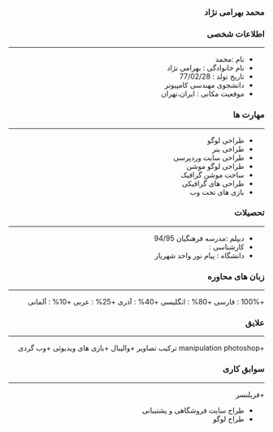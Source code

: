 <style type="text/css">
body{
 direction:rtl;
}
</style>
### محمد بهرامی نژاد

### اطلاعات شخصی

---
+ نام :محمد
+ نام خانوادگی : بهرامی نژاد
+ تاریخ تولد : 77/02/28
+ دانشجوی مهندسی کامپیوتر 
+ موقعیت مکانی : ایران،تهران


### مهارت ها

---
+ طراحی لوگو
+ طراحی بنر
+ طراحی سایت وردپرسی 
+ طراحی لوگو موشن
+ ساخت موشن گرافیک
+ طراحی های گرافیکی
+ بازی های تحت وب

### تحصیلات

---
+ دیپلم :مدرسه فرهنگیان 94/95
+ کارشناسی : 
+ دانشگاه : پیام نور واحد شهریار 

### زبان های محاوره

---
+100% : فارسی
+80% : انگلیسی
+40% : آذری
+25% : عربی
+10% : آلمانی

### علایق

---
+manipulation photoshop ترکیب تصاویر
+والیبال
+بازی های ویدیوئی
+وب گردی

### سوابق کاری

---
+فریلنسر
+ طراح سایت فروشگاهی و پشتیبانی
+ طراح لوگو

